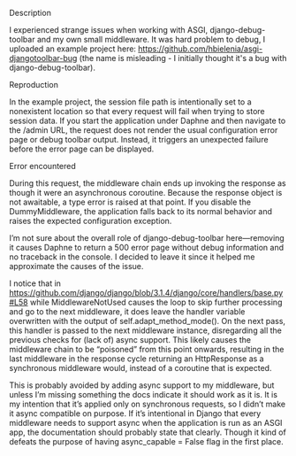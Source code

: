 Description

I experienced strange issues when working with ASGI, django-debug-toolbar and my own small middleware. It was hard problem to debug, I uploaded an example project here: https://github.com/hbielenia/asgi-djangotoolbar-bug (the name is misleading - I initially thought it's a bug with django-debug-toolbar).

Reproduction

In the example project, the session file path is intentionally set to a nonexistent location so that every request will fail when trying to store session data. If you start the application under Daphne and then navigate to the /admin URL, the request does not render the usual configuration error page or debug toolbar output. Instead, it triggers an unexpected failure before the error page can be displayed.

Error encountered

During this request, the middleware chain ends up invoking the response as though it were an asynchronous coroutine. Because the response object is not awaitable, a type error is raised at that point. If you disable the DummyMiddleware, the application falls back to its normal behavior and raises the expected configuration exception.

I’m not sure about the overall role of django-debug-toolbar here—removing it causes Daphne to return a 500 error page without debug information and no traceback in the console. I decided to leave it since it helped me approximate the causes of the issue.

I notice that in https://github.com/django/django/blob/3.1.4/django/core/handlers/base.py#L58 while MiddlewareNotUsed causes the loop to skip further processing and go to the next middleware, it does leave the handler variable overwritten with the output of self.adapt_method_mode(). On the next pass, this handler is passed to the next middleware instance, disregarding all the previous checks for (lack of) async support. This likely causes the middleware chain to be “poisoned” from this point onwards, resulting in the last middleware in the response cycle returning an HttpResponse as a synchronous middleware would, instead of a coroutine that is expected.

This is probably avoided by adding async support to my middleware, but unless I’m missing something the docs indicate it should work as it is. It is my intention that it’s applied only on synchronous requests, so I didn’t make it async compatible on purpose. If it’s intentional in Django that every middleware needs to support async when the application is run as an ASGI app, the documentation should probably state that clearly. Though it kind of defeats the purpose of having async_capable = False flag in the first place.